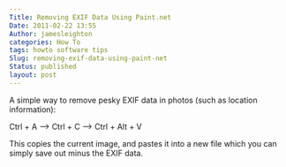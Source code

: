 ```yaml
---
Title: Removing EXIF Data Using Paint.net
Date: 2011-02-22 13:55
Author: jamesleighton
categories: How To
tags: howto software tips
Slug: removing-exif-data-using-paint-net
Status: published
layout: post
---
```

A simple way to remove pesky EXIF data in photos (such as location information):

Ctrl + A –&gt; Ctrl + C –&gt; Ctrl + Alt + V

This copies the current image, and pastes it into a new file which you can simply save out minus the EXIF data.
